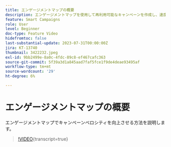 ```yaml
---
title: エンゲージメントマップの概要
description: エンゲージメントマップを使用して再利用可能なキャンペーンを作成し、速度を向上させる方法を説明します
feature: Smart Campaigns
role: User
level: Beginner
doc-type: Feature Video
hidefromtoc: false
last-substantial-update: 2023-07-31T00:00:00Z
jira: KT-13740
thumbnail: 3422232.jpeg
exl-id: 9bb2499e-8a0c-4fdc-89c8-ef467cafc363
source-git-commit: 5f39a3d1a845aad7faf5fce1f9de4deae93495af
workflow-type: tm+mt
source-wordcount: '29'
ht-degree: 6%

---
```


# エンゲージメントマップの概要

エンゲージメントマップでキャンペーンベロシティを向上させる方法を説明します。

>[!VIDEO](https://video.tv.adobe.com/v/3423307/?learn=on&captions=jpn){transcript=true}
